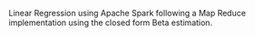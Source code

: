 Linear Regression using Apache Spark following a Map Reduce implementation using the closed form Beta estimation.
